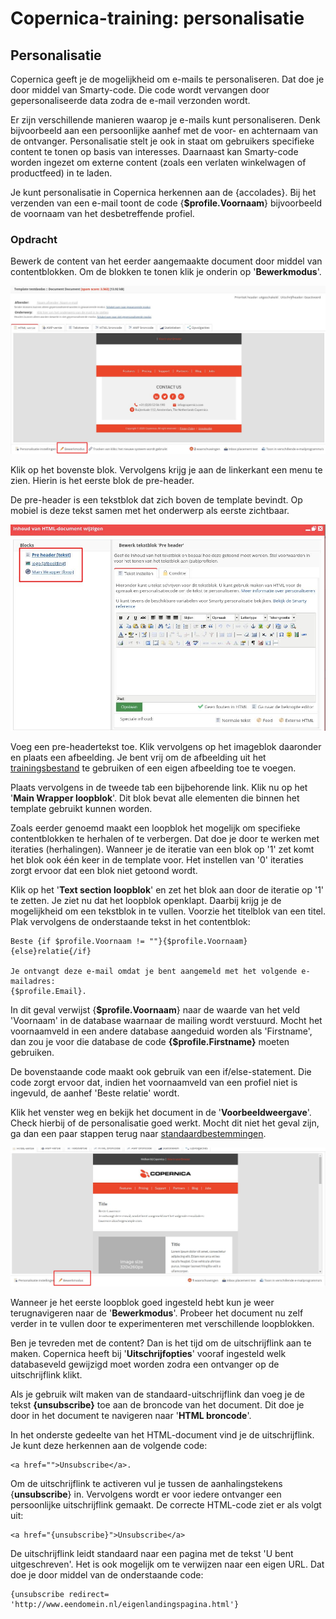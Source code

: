 # Copernica-training: personalisatie

## Personalisatie

Copernica geeft je de mogelijkheid om e-mails te personaliseren. Dat doe je door middel van
Smarty-code. Die code wordt vervangen door gepersonaliseerde data zodra de e-mail
verzonden wordt.

Er zijn verschillende manieren waarop je e-mails kunt personaliseren. Denk bijvoorbeeld aan
een persoonlijke aanhef met de voor- en achternaam van de ontvanger. Personalisatie stelt
je ook in staat om gebruikers specifieke content te tonen op basis van interesses. Daarnaast
kan Smarty-code worden ingezet om externe content (zoals een verlaten winkelwagen of
productfeed) in te laden.

Je kunt personalisatie in Copernica herkennen aan de {accolades}. Bij het verzenden van
een e-mail toont de code {**$profile.Voornaam**} bijvoorbeeld de voornaam van het
desbetreffende profiel.

### Opdracht

Bewerk de content van het eerder aangemaakte document door middel van contentblokken. Om de
blokken te tonen klik je onderin op '**Bewerkmodus**'.

![Bewerkmodus](../images/nl/bewerkmodus.png)

Klik op het bovenste blok. Vervolgens krijg je aan de linkerkant een menu te zien. Hierin is
het eerste blok de pre-header. 

De pre-header is een tekstblok dat zich boven de template
bevindt. Op mobiel is deze tekst samen met het onderwerp als eerste zichtbaar.

![Pre-header](../images/nl/preheader.png)

Voeg een pre-headertekst toe. Klik vervolgens op het imageblok daaronder en plaats een
afbeelding. Je bent vrij om de afbeelding uit het 
[trainingsbestand](https://vicinity.picsrv.net/g/127/0/9966/946570547c4af9079f398f3af00edcd4/export-2021-05-19.zip) 
te gebruiken of een eigen afbeelding toe te voegen. 

Plaats vervolgens in de tweede tab een bijbehorende link. Klik nu op het '**Main Wrapper loopblok**'. 
Dit blok bevat alle elementen die binnen het template gebruikt kunnen worden. 

Zoals eerder genoemd maakt een loopblok het mogelijk om specifieke contentblokken te herhalen of te 
verbergen. Dat doe je door te werken met iteraties (herhalingen). Wanneer je de iteratie van een blok 
op '1' zet komt het blok ook één keer in de template voor. Het instellen van '0' iteraties zorgt ervoor 
dat een blok niet getoond wordt.

Klik op het '**Text section loopblok**' en zet het blok aan door de iteratie op '1' te zetten. Je
ziet nu dat het loopblok openklapt. Daarbij krijg je de mogelijkheid om een tekstblok in te vullen. 
Voorzie het titelblok van een titel. Plak vervolgens de onderstaande tekst in het contentblok:

```
Beste {if $profile.Voornaam != ""}{$profile.Voornaam}{else}relatie{/if}

Je ontvangt deze e-mail omdat je bent aangemeld met het volgende e-mailadres:
{$profile.Email}.
```

In dit geval verwijst {**$profile.Voornaam**} naar de waarde van het veld ​'Voornaam'​ in de
database waarnaar de mailing wordt verstuurd. Mocht het voornaamveld in een andere
database aangeduid worden als 'Firstname', dan zou je voor die database de code
**{$profile.Firstname}​** moeten gebruiken.

De bovenstaande code maakt ook gebruik van een if/else-statement. Die code
zorgt ervoor dat, indien het voornaamveld van een profiel niet is ingevuld, de aanhef 'Beste
relatie' wordt.

Klik het venster weg en bekijk het document in de '**Voorbeeldweergave**'. Check hierbij of
de personalisatie goed werkt. Mocht dit niet het geval zijn, ga dan een paar stappen terug
naar [standaardbestemmingen](./copernica-training-part-5).

![Voorbeeld van personalisatie](../images/nl/personalisatievoorbeeld.png)

Wanneer je het eerste loopblok goed ingesteld hebt kun je weer terugnavigeren naar de 
'**Bewerkmodus**'. Probeer het document nu zelf verder in te vullen door te experimenteren 
met verschillende loopblokken.

Ben je tevreden met de content? Dan is het tijd om de uitschrijflink aan te maken. Copernica
heeft bij '**Uitschrijfopties**' vooraf ingesteld welk databaseveld gewijzigd moet worden zodra
een ontvanger op de uitschrijflink klikt.

Als je gebruik wilt maken van de standaard-uitschrijflink dan voeg je de tekst **{unsubscribe}**
toe aan de broncode van het document. Dit doe je door in het document te navigeren naar
'**HTML broncode**'. 

In het onderste gedeelte van het HTML-document vind je de uitschrijflink. Je kunt deze herkennen 
aan de volgende code: 

```
​<a href="">Unsubscribe</a>.
```

Om de uitschrijflink te activeren vul je tussen de aanhalingstekens {**unsubscribe**} in.
Vervolgens wordt er voor iedere ontvanger een persoonlijke uitschrijflink gemaakt. De
correcte HTML-code ziet er als volgt uit:

```
<a href="{unsubscribe}">Unsubscribe</a>
```

De uitschrijflink leidt standaard naar een pagina met de tekst 'U bent uitgeschreven'.
Het is ook mogelijk om te verwijzen naar een eigen URL. Dat doe je door middel van de
onderstaande code:

```
{unsubscribe redirect= 'http://www.eendomein.nl/eigenlandingspagina.html'}
```
